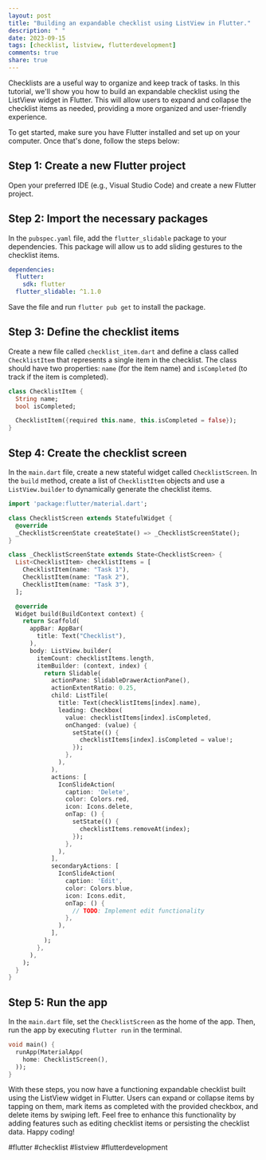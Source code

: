 ```yaml
---
layout: post
title: "Building an expandable checklist using ListView in Flutter."
description: " "
date: 2023-09-15
tags: [checklist, listview, flutterdevelopment]
comments: true
share: true
---
```


Checklists are a useful way to organize and keep track of tasks. In this tutorial, we'll show you how to build an expandable checklist using the ListView widget in Flutter. This will allow users to expand and collapse the checklist items as needed, providing a more organized and user-friendly experience.

To get started, make sure you have Flutter installed and set up on your computer. Once that's done, follow the steps below:

## Step 1: Create a new Flutter project

Open your preferred IDE (e.g., Visual Studio Code) and create a new Flutter project. 

## Step 2: Import the necessary packages

In the `pubspec.yaml` file, add the `flutter_slidable` package to your dependencies. This package will allow us to add sliding gestures to the checklist items.

```yaml
dependencies:
  flutter:
    sdk: flutter
  flutter_slidable: ^1.1.0
```

Save the file and run `flutter pub get` to install the package.

## Step 3: Define the checklist items

Create a new file called `checklist_item.dart` and define a class called `ChecklistItem` that represents a single item in the checklist. The class should have two properties: `name` (for the item name) and `isCompleted` (to track if the item is completed).

```dart
class ChecklistItem {
  String name;
  bool isCompleted;

  ChecklistItem({required this.name, this.isCompleted = false});
}
```

## Step 4: Create the checklist screen

In the `main.dart` file, create a new stateful widget called `ChecklistScreen`. In the `build` method, create a list of `ChecklistItem` objects and use a `ListView.builder` to dynamically generate the checklist items.

```dart
import 'package:flutter/material.dart';

class ChecklistScreen extends StatefulWidget {
  @override
  _ChecklistScreenState createState() => _ChecklistScreenState();
}

class _ChecklistScreenState extends State<ChecklistScreen> {
  List<ChecklistItem> checklistItems = [
    ChecklistItem(name: "Task 1"),
    ChecklistItem(name: "Task 2"),
    ChecklistItem(name: "Task 3"),
  ];

  @override
  Widget build(BuildContext context) {
    return Scaffold(
      appBar: AppBar(
        title: Text("Checklist"),
      ),
      body: ListView.builder(
        itemCount: checklistItems.length,
        itemBuilder: (context, index) {
          return Slidable(
            actionPane: SlidableDrawerActionPane(),
            actionExtentRatio: 0.25,
            child: ListTile(
              title: Text(checklistItems[index].name),
              leading: Checkbox(
                value: checklistItems[index].isCompleted,
                onChanged: (value) {
                  setState(() {
                    checklistItems[index].isCompleted = value!;
                  });
                },
              ),
            ),
            actions: [
              IconSlideAction(
                caption: 'Delete',
                color: Colors.red,
                icon: Icons.delete,
                onTap: () {
                  setState(() {
                    checklistItems.removeAt(index);
                  });
                },
              ),
            ],
            secondaryActions: [
              IconSlideAction(
                caption: 'Edit',
                color: Colors.blue,
                icon: Icons.edit,
                onTap: () {
                  // TODO: Implement edit functionality
                },
              ),
            ],
          );
        },
      ),
    );
  }
}
```

## Step 5: Run the app

In the `main.dart` file, set the `ChecklistScreen` as the home of the app. Then, run the app by executing `flutter run` in the terminal.

```dart
void main() {
  runApp(MaterialApp(
    home: ChecklistScreen(),
  ));
}
```
With these steps, you now have a functioning expandable checklist built using the ListView widget in Flutter. Users can expand or collapse items by tapping on them, mark items as completed with the provided checkbox, and delete items by swiping left. Feel free to enhance this functionality by adding features such as editing checklist items or persisting the checklist data. Happy coding! 

#flutter #checklist #listview #flutterdevelopment